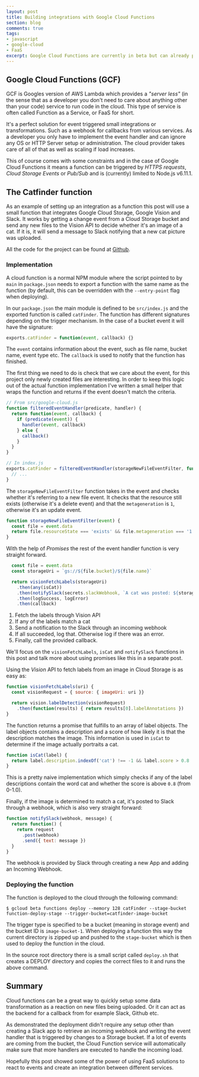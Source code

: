 ```yaml
---
layout: post
title: Building integrations with Google Cloud Functions
section: blog
comments: true
tags:
- javascript
- google-cloud
- FaaS
excerpt: Google Cloud Functions are currently in beta but can already provide a great solution for integrating between different services triggered by various events.
---
```


## Google Cloud Functions (GCF)
GCF is Googles version of AWS Lambda which provides a _"server less"_ (in the sense that as a developer you don't need to care about anything other than your code) service to run code in the cloud. This type of service is often called Function as a Service, or FaaS for short.

It's a perfect solution for event triggered small integrations or transformations. Such as a webhook for callbacks from various services. As a developer you only have to implement the event handler and can ignore any OS or HTTP Server setup or administration. The cloud provider takes care of all of that as well as scaling if load increases.

This of course comes with some constraints and in the case of Google Cloud Functions it means a function can be triggered by _HTTPS requests_, _Cloud Storage Events_ or _Pub/Sub_ and is (currently) limited
to Node.js v6.11.1.

## The Catfinder function
As an example of setting up an integration as a function this post will use a small function that integrates Google Cloud Storage, Google Vision and Slack. It works by getting a change event from a Cloud Storage bucket and send any new files to the Vision API to decide whether it's an image of a cat. If it is, it will send a message to Slack notifying that a new cat picture was uploaded.

All the code for the project can be found at [Github](https://github.com/mhallendal/cat-finder).

### Implementation
A cloud function is a normal NPM module where the script pointed to by `main` in `package.json` needs to export a function with the same name as the function (by default, this can be overridden with the `--entry-point` flag when deploying).

In our `package.json` the main module is defined to be `src/index.js` and the exported function is called `catFinder`. The function has different signatures depending on the trigger mechanism. In the case of a bucket event it will have the signature:

```javascript
exports.catFinder = function(event, callback) {}
```

The `event` contains information about the event, such as file name, bucket name, event type etc. The `callback` is used to notify that the function has finished.

The first thing we need to do is check that we care about the event, for this project only newly created files are interesting. In order to keep this logic out of the actual function implementation I've written a small helper that wraps the function and returns if the event doesn't match the criteria.

```javascript
// From src/google-cloud.js
function filteredEventHandler(predicate, handler) {
  return function(event, callback) {
    if (predicate(event)) {
      handler(event, callback)
    } else {
      callback()
    }
  }
}

// In index.js
exports.catFinder = filteredEventHandler(storageNewFileEventFilter, function(event, callback) {
  // ...
}
```

The `storageNewFileEventFilter` function takes in the event and checks whether it's referring to a new file event. It checks that the resource still exists (otherwise it's a delete event) and that the `metageneration` is `1`, otherwise it's an update event.

```javascript
function storageNewFileEventFilter(event) {
  const file = event.data
  return file.resourceState === 'exists' && file.metageneration === '1'
}
```

With the help of _Promises_ the rest of the event handler function is very straight forward.

```javascript
  const file = event.data
  const storageUri = `gs://${file.bucket}/${file.name}`

  return visionFetchLabels(storageUri)
    .then(any(isCat))
    .then(notifySlack(secrets.slackWebhook, `A cat was posted: ${storageUri}`))
    .then(logSuccess, logError)
    .then(callback)
```

1. Fetch the labels through Vision API
2. If any of the labels match a cat
3. Send a notification to the Slack through an incoming webhook
4. If all succeeded, log that. Otherwise log if there was an error.
5. Finally, call the provided callback.

We'll focus on the `visionFetchLabels`, `isCat` and `notifySlack` functions in this post and talk more about using promises like this in a separate post.

Using the _Vision_ API to fetch labels from an image in Cloud Storage is as easy as:

```javascript
function visionFetchLabels(uri) {
  const visionRequest = { source: { imageUri: uri }}

  return vision.labelDetection(visionRequest)
    .then(function(results) { return results[0].labelAnnotations })
}
```

The function returns a promise that fulfills to an array of label objects. The label objects contains a description and a score of how likely it is that the description matches the image. This information is used in `isCat` to determine if the image actually portraits a cat.

```javascript
function isCat(label) {
  return label.description.indexOf('cat') !== -1 && label.score > 0.8
}
```

This is a pretty naive implementation which simply checks if any of the label descriptions contain the word cat and whether the score is above `0.8` (from 0-1.0).

Finally, if the image is determined to match a cat, it's posted to Slack through a webhook, which is also very straight forward:

```javascript
function notifySlack(webhook, message) {
  return function() {
    return request
      .post(webhook)
      .send({ text: message })
  }
}
```

The webhook is provided by Slack through creating a new App and adding an Incoming Webhook.

### Deploying the function
The function is deployed to the cloud through the following command:

```
$ gcloud beta functions deploy --memory 128 catFinder --stage-bucket function-deploy-stage --trigger-bucket=catfinder-image-bucket
```

The trigger type is specified to be a bucket (meaning in storage event) and the bucket ID is `image-bucket-1`. When deploying a function this way the current directory is zipped up and pushed to the `stage-bucket` which is then used to deploy the function in the cloud.

In the source root directory there is a small script called `deploy.sh` that creates a DEPLOY directory and copies the correct files to it and runs the above command.

## Summary
Cloud functions can be a great way to quickly setup some data transformation as a reaction on new files being uploaded. Or it can act as the backend for a callback from for example Slack, Github etc.

As demonstrated the deployment didn't require any setup other than creating a Slack app to retrieve an incoming webhook and writing the event handler that is triggered by changes to a Storage bucket. If a lot of events are coming from the bucket, the Cloud Function service will automatically make sure that more handlers are executed to handle the incoming load.

Hopefully this post showed some of the power of using FaaS solutions to react to events and create an integration between different services.
